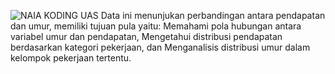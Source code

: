 ![NAIA KODING UAS](https://github.com/naiaalia/UAS-Naia-Fitrah-Alia_12030122140334_Kelas-D/assets/167080612/3d572095-fef8-4df2-a4c8-1aa5e61f1393)
Data ini menunjukan perbandingan antara pendapatan dan umur, memiliki tujuan pula yaitu:
Memahami pola hubungan antara variabel umur dan pendapatan, Mengetahui distribusi pendapatan berdasarkan kategori pekerjaan, dan Menganalisis distribusi umur dalam kelompok pekerjaan tertentu.

